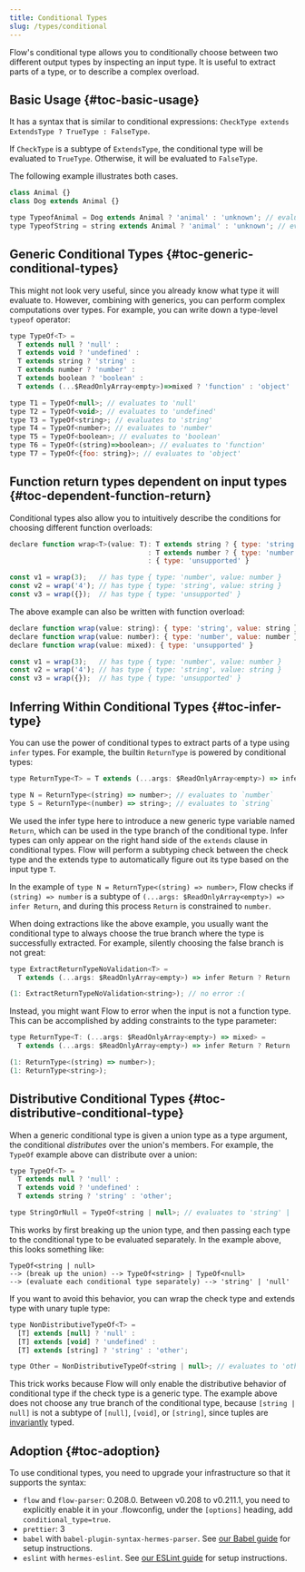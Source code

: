 ```yaml
---
title: Conditional Types
slug: /types/conditional
---
```


Flow's conditional type allows you to conditionally choose between two different output types by inspecting an input type. It is useful to extract parts of a type, or to describe a complex overload.

## Basic Usage {#toc-basic-usage}

It has a syntax that is similar to conditional expressions: `CheckType extends ExtendsType ? TrueType : FalseType`.

If `CheckType` is a subtype of `ExtendsType`, the conditional type will be evaluated to `TrueType`. Otherwise, it will be evaluated to `FalseType`.

The following example illustrates both cases.

```js flow-check
class Animal {}
class Dog extends Animal {}

type TypeofAnimal = Dog extends Animal ? 'animal' : 'unknown'; // evaluates to 'animal'
type TypeofString = string extends Animal ? 'animal' : 'unknown'; // evaluates to 'unknown'
```

## Generic Conditional Types {#toc-generic-conditional-types}

This might not look very useful, since you already know what type it will evaluate to. However, combining with generics, you can perform complex computations over types. For example, you can write down a type-level `typeof` operator:

```js flow-check
type TypeOf<T> =
  T extends null ? 'null' :
  T extends void ? 'undefined' :
  T extends string ? 'string' :
  T extends number ? 'number' :
  T extends boolean ? 'boolean' :
  T extends (...$ReadOnlyArray<empty>)=>mixed ? 'function' : 'object'

type T1 = TypeOf<null>; // evaluates to 'null'
type T2 = TypeOf<void>; // evaluates to 'undefined'
type T3 = TypeOf<string>; // evaluates to 'string'
type T4 = TypeOf<number>; // evaluates to 'number'
type T5 = TypeOf<boolean>; // evaluates to 'boolean'
type T6 = TypeOf<(string)=>boolean>; // evaluates to 'function'
type T7 = TypeOf<{foo: string}>; // evaluates to 'object'
```

## Function return types dependent on input types {#toc-dependent-function-return}

Conditional types also allow you to intuitively describe the conditions for choosing different function overloads:

```js flow-check
declare function wrap<T>(value: T): T extends string ? { type: 'string', value: string }
                                  : T extends number ? { type: 'number', value: number }
                                  : { type: 'unsupported' }

const v1 = wrap(3);   // has type { type: 'number', value: number }
const v2 = wrap('4'); // has type { type: 'string', value: string }
const v3 = wrap({});  // has type { type: 'unsupported' }
```

The above example can also be written with function overload:

```js flow-check
declare function wrap(value: string): { type: 'string', value: string }
declare function wrap(value: number): { type: 'number', value: number }
declare function wrap(value: mixed): { type: 'unsupported' }

const v1 = wrap(3);   // has type { type: 'number', value: number }
const v2 = wrap('4'); // has type { type: 'string', value: string }
const v3 = wrap({});  // has type { type: 'unsupported' }
```

## Inferring Within Conditional Types {#toc-infer-type}

You can use the power of conditional types to extract parts of a type using `infer` types. For example, the builtin `ReturnType` is powered by conditional types:

```js flow-check
type ReturnType<T> = T extends (...args: $ReadOnlyArray<empty>) => infer Return ? Return : empty;

type N = ReturnType<(string) => number>; // evaluates to `number`
type S = ReturnType<(number) => string>; // evaluates to `string`
```

We used the infer type here to introduce a new generic type variable named `Return`, which can be used in the type branch of the conditional type. Infer types can only appear on the right hand side of the `extends` clause in conditional types. Flow will perform a subtyping check between the check type and the extends type to automatically figure out its type based on the input type `T`.

In the example of `type N = ReturnType<(string) => number>`, Flow checks if `(string) => number` is a subtype of `(...args: $ReadOnlyArray<empty>) => infer Return`, and during this process `Return` is constrained to `number`.

When doing extractions like the above example, you usually want the conditional type to always choose the true branch where the type is successfully extracted. For example, silently choosing the false branch is not great:

```js flow-check
type ExtractReturnTypeNoValidation<T> =
  T extends (...args: $ReadOnlyArray<empty>) => infer Return ? Return : any;

(1: ExtractReturnTypeNoValidation<string>); // no error :(
```

Instead, you might want Flow to error when the input is not a function type. This can be accomplished by adding constraints to the type parameter:

```js flow-check
type ReturnType<T: (...args: $ReadOnlyArray<empty>) => mixed> =
  T extends (...args: $ReadOnlyArray<empty>) => infer Return ? Return : any;

(1: ReturnType<(string) => number>);
(1: ReturnType<string>);
```

## Distributive Conditional Types {#toc-distributive-conditional-type}

When a generic conditional type is given a union type as a type argument, the conditional _distributes_ over the union's members. For example, the `TypeOf` example above can distribute over a union:

```js flow-check
type TypeOf<T> =
  T extends null ? 'null' :
  T extends void ? 'undefined' :
  T extends string ? 'string' : 'other';

type StringOrNull = TypeOf<string | null>; // evaluates to 'string' | 'null'
```

This works by first breaking up the union type, and then passing each type to the conditional type to be evaluated separately. In the example above, this looks something like:

```
TypeOf<string | null>
--> (break up the union) --> TypeOf<string> | TypeOf<null>
--> (evaluate each conditional type separately) --> 'string' | 'null'
```

If you want to avoid this behavior, you can wrap the check type and extends type with unary tuple type:

```js flow-check
type NonDistributiveTypeOf<T> =
  [T] extends [null] ? 'null' :
  [T] extends [void] ? 'undefined' :
  [T] extends [string] ? 'string' : 'other';

type Other = NonDistributiveTypeOf<string | null>; // evaluates to 'other'
```

This trick works because Flow will only enable the distributive behavior of conditional type if the check type is a generic type. The example above does not choose any true branch of the conditional type, because `[string | null]` is not a subtype of `[null]`, `[void]`, or `[string]`, since tuples are [invariantly](../../lang/variance/#toc-invariance) typed.

## Adoption {#toc-adoption}

To use conditional types, you need to upgrade your infrastructure so that it supports the syntax:

- `flow` and `flow-parser`: 0.208.0. Between v0.208 to v0.211.1, you need to explicitly enable it in your .flowconfig, under the `[options]` heading, add `conditional_type=true`.
- `prettier`: 3
- `babel` with `babel-plugin-syntax-hermes-parser`. See [our Babel guide](../../tools/babel/) for setup instructions.
- `eslint` with `hermes-eslint`. See [our ESLint guide](../../tools/eslint/) for setup instructions.
